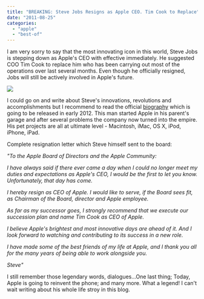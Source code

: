 ```yaml
---
title: "BREAKING: Steve Jobs Resigns as Apple CEO. Tim Cook to Replace"
date: "2011-08-25"
categories: 
  - "apple"
  - "best-of"
---
```


I am very sorry to say that the most innovating icon in this world, Steve Jobs is stepping down as Apple's CEO with effective immediately. He suggested COO Tim Cook to replace him who has been carrying out most of the operations over last several months. Even though he officially resigned, Jobs will still be actively involved in Apple's future.

  

![](images/zrclip001n473ade1.png)

  

I could go on and write about Steve's innovations, revolutions and accomplishments but I recommend to read the official [biography](http://www.cosmogeek.info/2011/04/steve-jobs-official-biography-coming-in.html) which is going to be released in early 2012. This man started Apple in his parent's garage and after several problems the company now turned into the empire. His pet projects are all at ultimate level - Macintosh, iMac, OS X, iPod, iPhone, iPad.

  

Complete resignation letter which Steve himself sent to the board:

  

_"To the Apple Board of Directors and the Apple Community:_

  

_I have always said if there ever came a day when I could no longer meet my duties and expectations as Apple's CEO, I would be the first to let you know. Unfortunately, that day has come._

  

_I hereby resign as CEO of Apple. I would like to serve, if the Board sees fit, as Chairman of the Board, director and Apple employee._

  

_As far as my successor goes, I strongly recommend that we execute our succession plan and name Tim Cook as CEO of Apple._

  

_I believe Apple's brightest and most innovative days are ahead of it. And I look forward to watching and contributing to its success in a new role._

  

_I have made some of the best friends of my life at Apple, and I thank you all for the many years of being able to work alongside you._

  

_Steve"_

  

I still remember those legendary words, dialogues...One last thing; Today, Apple is going to reinvent the phone; and many more. What a legend! I can't wait writing about his whole life stroy in this blog.
